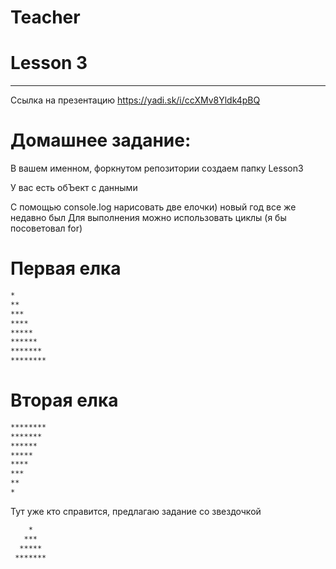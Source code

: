# Teacher

# Lesson 3
-------------------------

Ссылка на презентацию https://yadi.sk/i/ccXMv8Yldk4pBQ

# Домашнее задание: 

В вашем именном, форкнутом репозитории создаем папку Lesson3

У вас есть обЪект с данными

С помощью console.log нарисовать две елочки) новый год все же недавно был
Для выполнения можно использовать циклы (я бы посоветовал for)

# Первая елка

```bash
*
**
***
****
*****
******
*******
********
```

# Вторая елка

```bash
********
*******
******
*****
****
***
**
*
```

Тут уже кто справится, предлагаю задание со звездочкой

```bash
    *
   ***
  *****
 *******
```


